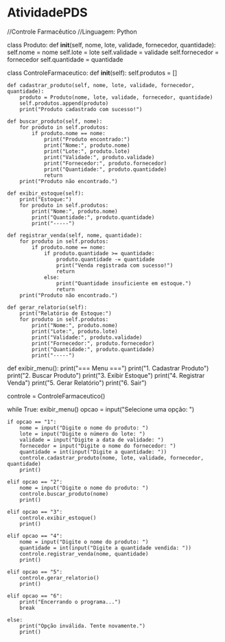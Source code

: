 # AtividadePDS
//Controle Farmacêutico
//Linguagem: Python












class Produto:
    def __init__(self, nome, lote, validade, fornecedor, quantidade):
        self.nome = nome
        self.lote = lote
        self.validade = validade
        self.fornecedor = fornecedor
        self.quantidade = quantidade

class ControleFarmaceutico:
    def __init__(self):
        self.produtos = []

    def cadastrar_produto(self, nome, lote, validade, fornecedor, quantidade):
        produto = Produto(nome, lote, validade, fornecedor, quantidade)
        self.produtos.append(produto)
        print("Produto cadastrado com sucesso!")

    def buscar_produto(self, nome):
        for produto in self.produtos:
            if produto.nome == nome:
                print("Produto encontrado:")
                print("Nome:", produto.nome)
                print("Lote:", produto.lote)
                print("Validade:", produto.validade)
                print("Fornecedor:", produto.fornecedor)
                print("Quantidade:", produto.quantidade)
                return
        print("Produto não encontrado.")

    def exibir_estoque(self):
        print("Estoque:")
        for produto in self.produtos:
            print("Nome:", produto.nome)
            print("Quantidade:", produto.quantidade)
            print("-----")

    def registrar_venda(self, nome, quantidade):
        for produto in self.produtos:
            if produto.nome == nome:
                if produto.quantidade >= quantidade:
                    produto.quantidade -= quantidade
                    print("Venda registrada com sucesso!")
                    return
                else:
                    print("Quantidade insuficiente em estoque.")
                    return
        print("Produto não encontrado.")

    def gerar_relatorio(self):
        print("Relatório de Estoque:")
        for produto in self.produtos:
            print("Nome:", produto.nome)
            print("Lote:", produto.lote)
            print("Validade:", produto.validade)
            print("Fornecedor:", produto.fornecedor)
            print("Quantidade:", produto.quantidade)
            print("-----")

def exibir_menu():
    print("=== Menu ===")
    print("1. Cadastrar Produto")
    print("2. Buscar Produto")
    print("3. Exibir Estoque")
    print("4. Registrar Venda")
    print("5. Gerar Relatório")
    print("6. Sair")

controle = ControleFarmaceutico()

while True:
    exibir_menu()
    opcao = input("Selecione uma opção: ")

    if opcao == "1":
        nome = input("Digite o nome do produto: ")
        lote = input("Digite o número do lote: ")
        validade = input("Digite a data de validade: ")
        fornecedor = input("Digite o nome do fornecedor: ")
        quantidade = int(input("Digite a quantidade: "))
        controle.cadastrar_produto(nome, lote, validade, fornecedor, quantidade)
        print()

    elif opcao == "2":
        nome = input("Digite o nome do produto: ")
        controle.buscar_produto(nome)
        print()

    elif opcao == "3":
        controle.exibir_estoque()
        print()

    elif opcao == "4":
        nome = input("Digite o nome do produto: ")
        quantidade = int(input("Digite a quantidade vendida: "))
        controle.registrar_venda(nome, quantidade)
        print()

    elif opcao == "5":
        controle.gerar_relatorio()
        print()

    elif opcao == "6":
        print("Encerrando o programa...")
        break

    else:
        print("Opção inválida. Tente novamente.")
        print()
